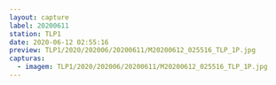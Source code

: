 ```yaml
---
layout: capture
label: 20200611
station: TLP1
date: 2020-06-12 02:55:16
preview: TLP1/2020/202006/20200611/M20200612_025516_TLP_1P.jpg
capturas:
  - imagem: TLP1/2020/202006/20200611/M20200612_025516_TLP_1P.jpg
---
```

